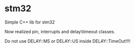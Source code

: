 # stm32
Simple C++ lib for stm32

Now realized pin, interrupts and delay\timeout classes.

Do not use DELAY::MS or DELAY::US inside DELAY::TimeOut!!!!
